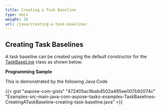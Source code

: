 ```yaml
---
title: Creating a Task Baseline
type: docs
weight: 10
url: /java/creating-a-task-baseline/
---
```


## **Creating Task Baselines**
A task baseline can be created using the default constructor for the [TaskBaseLine](http://www.aspose.com/api/java/tasks/com.aspose.tasks/classes/TaskBaseLine) class as shown below.

**Programming Sample**

This is demonstrated by the following Java Code

{{< gist "aspose-com-gists" "472405ac9bab4502a485ee007b92074c" "Examples-src-main-java-com-aspose-tasks-examples-TaskBaselines-CreatingATaskBaseline-creating-task-baseline.java" >}}
